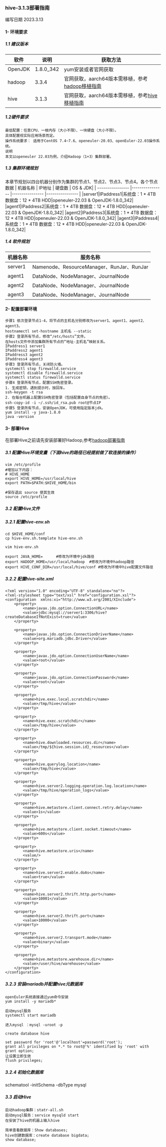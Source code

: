 ### hive-3.1.3部署指南
编写日期 2023.3.13
#### 1- 环境要求
##### 1.1 建议版本
| 软件 | 说明 | 获取方法 |
| ---------------- |---------------- |---------------- |
|OpenJDK|1.8.0_342|yum安装或者官网获取|
|hadoop|3.3.4|官网获取，aarch64版本需移植，参考[hadoop移植指南](https://gitee.com/macchen1/bigdata/blob/change-bigdat/Docs/%E7%A7%BB%E6%A4%8D%E6%8C%87%E5%8D%97/hadoop.md)|
|hive|3.1.3|官网获取，aarch64版本需移植，参考[hive移植指南](https://gitee.com/macchen1/bigdata/blob/change-bigdat/Docs/%E7%A7%BB%E6%A4%8D%E6%8C%87%E5%8D%97/hive.md)|
##### 1.2硬件要求
```
最低配置：任意CPU、一根内存（大小不限）、一块硬盘（大小不限）。
具体配置视实际应用场景而定。
操作系统要求： 适用于CentOS 7.4~7.6、openeuler-20.03、openEuler-22.03操作系统。
说明
本文以openeuler 22.03为例，介绍Hadoop（1+3）集群部署。
```
##### 1.3 集群环境规划
本章节规划以四台机器分别作为集群的节点1、节点2、节点3、节点4。各个节点数据
| 机器名称 | IP地址 | 硬盘数 | OS & JDK|
| ---------------- |---------------- |---------------- |---------------- |
|server1|IPaddress1|系统盘：1 * 4TB 数据盘：12 * 4TB HDD|openeuler-22.03 & OpenJDK-1.8.0_342|
|agent1|IPaddress2|系统盘：1 * 4TB 数据盘：12 * 4TB HDD|openeuler-22.03 & OpenJDK-1.8.0_342|
|agent2|IPaddress3|系统盘：1 * 4TB 数据盘：12 * 4TB HDD|openeuler-22.03 & OpenJDK-1.8.0_342|
|agent3|IPaddress4|系统盘：1 * 4TB 数据盘：12 * 4TB HDD|openeuler-22.03 & OpenJDK-1.8.0_342|
##### 1.4 软件规划
| 机器名称 | 服务名称 |
| ---------------- |---------------- |
|server1|Namenode、ResourceManager、RunJar、RunJar|
|agent1|DataNode、NodeManager、JournalNode|
|agent2|DataNode、NodeManager、JournalNode|
|agent3|DataNode、NodeManager、JournalNode|
#### 2- 配置部署环境
```
步骤1 依次登录节点1-4，将节点的主机名分别修改为server1、agent1、agent2、agent3。
hostnamectl set-hostname 主机名 --static
步骤2 登录所有节点，修改“/etc/hosts”文件。
在hosts文件中添加集群所有节点的“地址-主机名”映射关系。
IPaddress1 server1
IPaddress2 agent1
IPaddress3 agent2
IPaddress4 agent3
步骤3 登录所有节点，关闭防火墙。
systemctl stop firewalld.service
systemctl disable firewalld.service
systemctl status firewalld.service
步骤4 登录所有节点，配置SSH免密登录。
1. 生成密钥，遇到提示时，按回车。
ssh-keygen -t rsa
2. 在每台机器上配置SSH免密登录（包括配置自身节点的免密）。
ssh-copy-id -i ~/.ssh/id_rsa.pub root@节点IP
步骤5 登录所有节点，安装OpenJDK，可使用指定版本jdk。
yum install -y java-1.8.0
java -version
```
#### 3- 部署Hive
在部署Hive之前请先安装部署好Hadoop,参考[hadoop部署指南](https://gitee.com/macchen1/bigdata/blob/change-bigdat/Docs/%E9%83%A8%E7%BD%B2%E6%8C%87%E5%8D%97/hadoop.md)
##### 3.1 配置Hive环境变量（下面hive的路径已经提前做了软连接的操作）
```
vim /etc/profile
#增加以下内容：
# HIVE_HOME
export HIVE_HOME=/usr/local/hive
export PATH=$PATH:$HIVE_HOME/bin

#保存退出 source 使其生效
source /etc/profile
```
##### 3.2 配置Hive文件
##### 3.2.1 配置hive-env.sh
```
cd $HIVE_HOME/conf
cp hive-env.sh.template hive-env.sh

vim hive-env.sh

export JAVA_HOME=      #修改为环境中jdk路径
export HADOOP_HOME=/usr/local/hadoop  #修改为环境中hadoop路径
export HIVE_CONF_DIR=/usr/local/hive/conf #修改为环境中hive配置文件路径
```
##### 3.2.2 配置hive-site.xml
```
<?xml version="1.0" encoding="UTF-8" standalone="no"?>
<?xml-stylesheet type="text/xsl" href="configuration.xsl"?>
<configuration  xmlns:xi="http://www.w3.org/2001/XInclude">
    <property>
        <name>javax.jdo.option.ConnectionURL</name>
        <value>jdbc:mysql://server1:3306/hive?createDatabaseIfNotExist=true</value>
    </property>

    <property>
        <name>javax.jdo.option.ConnectionDriverName</name>
        <value>org.mariadb.jdbc.Driver</value>
    </property>

    <property>
        <name>javax.jdo.option.ConnectionUserName</name>
        <value>root</value>
    </property>

    <property>
        <name>javax.jdo.option.ConnectionPassword</name>
        <value>root</value>
    </property>

    <property>
        <name>hive.exec.local.scratchdir</name>
        <value>/tmp/hive</value>
    </property>

    <property>
        <name>hive.exec.scratchdir</name>
        <value>/tmp/hive</value>
    </property>

    <property>
        <name>hive.downloaded.resources.dir</name>
        <value>/tmp/${hive.session.id}_resources</value>
    </property>

    <property>
        <name>hive.querylog.location</name>
        <value>/tmp/hive</value>
    </property>

    <property>
        <name>hive.server2.logging.operation.log.location</name>
        <value>/tmp/hive/operation_logs</value>
    </property>

    <property>
        <name>hive.metastore.client.connect.retry.delay</name>
        <value>1s</value>
    </property>

    <property>
        <name>hive.metastore.client.socket.timeout</name>
        <value>600s</value>
    </property>

    <property>
        <name>hive.metastore.uris</name>
        <value/>
    </property>

    <property>
        <name>hive.server2.enable.doAs</name>
        <value>true</value>
    </property>

    <property>
        <name>hive.server2.thrift.http.port</name>
        <value>10001</value>
    </property>

    <property>
        <name>hive.server2.thrift.port</name>
        <value>10000</value>
    </property>

    <property>
        <name>hive.server2.transport.mode</name>
        <value>binary</value>
    </property>

    <property>
        <name>hive.metastore.warehouse.dir</name>
        <value>/user/hive/warehouse</value>
    </property>
</configuration>
```
##### 3.2.3 安装mariadb并配置hive元数据库
```
openEuler系统直接通过yum命令安装
yum install -y mariadb*

启动mysql服务
systemctl start mariadb

进入mysql ：mysql -uroot -p

create database hive

set password for 'root'@'localhost'=password('root');
grant all privileges on *.* to root@'%' identified by 'root' with grant option;
让设置立即生效
flush privileges;

```
##### 3.2.4 初始化数据库
schematool -initSchema -dbType mysql
##### 3.3 启动Hive
```
启动hadoop集群：statr-all.sh
启动mysql服务：service mysqld start
在安装了hive的机器上输入hive

简单查看数据库：Show databases;
hive创建数据库：create database bigdata;
show database;
```


